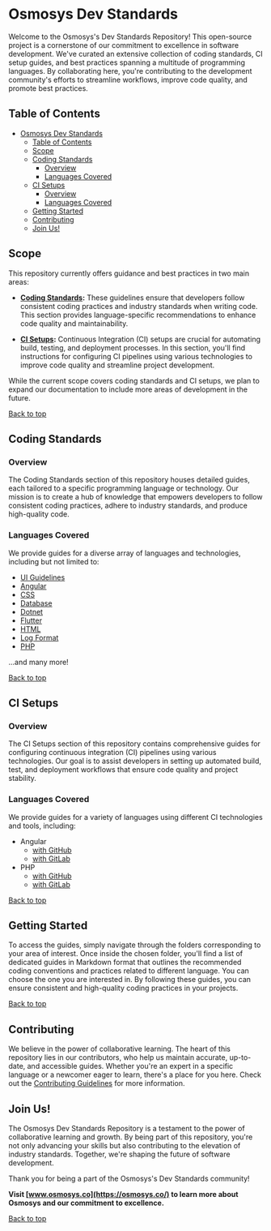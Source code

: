 # Osmosys Dev Standards

Welcome to the Osmosys's Dev Standards Repository! This open-source project is a cornerstone of our commitment to excellence in software development. We've curated an extensive collection of coding standards, CI setup guides, and best practices spanning a multitude of programming languages. By collaborating here, you're contributing to the development community's efforts to streamline workflows, improve code quality, and promote best practices.

## Table of Contents

- [Osmosys Dev Standards](#osmosys-dev-standards)
  - [Table of Contents](#table-of-contents)
  - [Scope](#scope)
  - [Coding Standards](#coding-standards)
    - [Overview](#overview)
    - [Languages Covered](#languages-covered)
  - [CI Setups](#ci-setups)
    - [Overview](#overview-1)
    - [Languages Covered](#languages-covered-1)
  - [Getting Started](#getting-started)
  - [Contributing](#contributing)
  - [Join Us!](#join-us)


## Scope

This repository currently offers guidance and best practices in two main areas:

- **[Coding Standards](./coding-standards/):** These guidelines ensure that developers follow consistent coding practices and industry standards when writing code. This section provides language-specific recommendations to enhance code quality and maintainability.

- **[CI Setups](./ci-setups/):** Continuous Integration (CI) setups are crucial for automating build, testing, and deployment processes. In this section, you'll find instructions for configuring CI pipelines using various technologies to improve code quality and streamline project development.

While the current scope covers coding standards and CI setups, we plan to expand our documentation to include more areas of development in the future.

[Back to top](#table-of-contents)
## Coding Standards
### Overview

The Coding Standards section of this repository houses detailed guides, each tailored to a specific programming language or technology. Our mission is to create a hub of knowledge that empowers developers to follow consistent coding practices, adhere to industry standards, and produce high-quality code.
### Languages Covered

We provide guides for a diverse array of languages and technologies, including but not limited to:

- [UI Guidelines](./coding-standards/UI.csv)
- [Angular](./coding-standards/angular.md)
- [CSS](./coding-standards/css.md)
- [Database](./coding-standards/database.md)
- [Dotnet](./coding-standards/dotnet.md)
- [Flutter](./coding-standards/flutter.md)
- [HTML](./coding-standards/html.md)
- [Log Format](./coding-standards/log-format.md)
- [PHP](./coding-standards/php.md)

...and many more!

[Back to top](#table-of-contents)
## CI Setups

### Overview

The CI Setups section of this repository contains comprehensive guides for configuring continuous integration (CI) pipelines using various technologies. Our goal is to assist developers in setting up automated build, test, and deployment workflows that ensure code quality and project stability.

### Languages Covered

We provide guides for a variety of languages using different CI technologies and tools, including:

- Angular
  - [with GitHub](./ci-setups/angular-github.md)
  - [with GitLab](./ci-setups/angular-gitlab.md)
- PHP
  - [with GitHub](./ci-setups/php-github.md)
  - [with GitLab](./ci-setups/php-gitlab.md)

[Back to top](#table-of-contents)
## Getting Started

To access the guides, simply navigate through the folders corresponding to your area of interest. Once inside the chosen folder, you'll find a list of dedicated guides in Markdown format that outlines the recommended coding conventions and practices related to different language. You can choose the one you are interested in. By following these guides, you can ensure consistent and high-quality coding practices in your projects.

[Back to top](#table-of-contents)
## Contributing

We believe in the power of collaborative learning. The heart of this repository lies in our contributors, who help us maintain accurate, up-to-date, and accessible guides. Whether you're an expert in a specific language or a newcomer eager to learn, there's a place for you here. Check out the [Contributing Guidelines](CONTRIBUTING.md) for more information.

## Join Us!

The Osmosys Dev Standards Repository is a testament to the power of collaborative learning and growth. By being part of this repository, you're not only advancing your skills but also contributing to the elevation of industry standards. Together, we're shaping the future of software development.

Thank you for being a part of the Osmosys's Dev Standards community!


**Visit [www.osmosys.co](https://osmosys.co/) to learn more about Osmosys and our commitment to excellence.**

[Back to top](#table-of-contents)